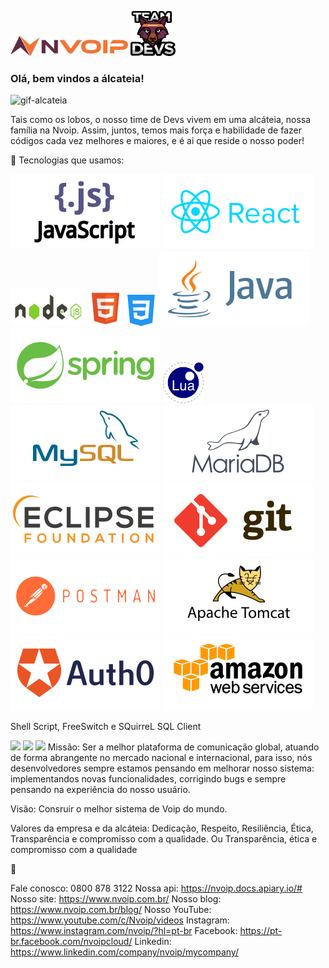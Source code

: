 <img src="/img/logos/logo-nvoip.png" width = 188px height = 32px/>  <img src="/img/logos/logo-devs.png" width = 72px height = 72px/>


### Olá, bem vindos a álcateia! 

![gif-alcateia](https://i.gifer.com/origin/9a/9a7b5dd5f43671afb591e70370b1b5b1.gif)

Tais como os lobos, o nosso time de Devs vivem em uma alcáteia, nossa família na Nvoip. Assim, juntos, temos mais força e habilidade de fazer códigos cada vez melhores e maiores, e é ai que reside o nosso poder! 




   🚀 Tecnologias que usamos:
   
   <img src="/img/tecnologias/js.svg"/>  <img src="/img/tecnologias/react.svg"/> <img src="/img/tecnologias/node.svg" width = 120px height = 60px/> 
   <img src="/img/tecnologias/html.svg" width = 56px height = 56px/> <img src="/img/tecnologias/css.png" width = 50px height = 50px/> <img src="/img/tecnologias/java.svg"/> 
   <img src="/img/tecnologias/spring.svg" /> <img src="/img/tecnologias/lua.svg" width = 65px height = 65px/> <img src="/img/tecnologias/mysql.svg" /> 
   <img src="/img/tecnologias/mariadb.svg"/> <img src="/img/tecnologias/eclipse.svg"/> <img src="/img/tecnologias/git.svg"/> 
   <img src="/img/tecnologias/postman.svg"/> <img src="/img/tecnologias/tomcat.svg"/> <img src="/img/tecnologias/auth0.svg"/> <img src="/img/tecnologias/amazon.svg"/> 
   
   Shell Script, FreeSwitch e SQuirreL SQL Client
 
 
 
 
 
 

<img src="/img/logo/missao.png" />
<img src="/img/logo/visao.png" />
<img src="/img/logo/valores.png" />
  Missão: Ser a melhor plataforma de comunicação global, atuando de forma abrangente no mercado nacional e internacional, para isso, nós desenvolvedores sempre estamos pensando em melhorar nosso sistema: implementandos novas funcionalidades, corrigindo bugs e sempre pensando na experiência do nosso usuário.
  
  Visão: Consruir o melhor sistema de Voip do mundo.

  Valores da empresa e da alcáteia: Dedicação, Respeito, Resiliência, Ética, Transparência e compromisso com a qualidade.
  Ou Transparência, ética e compromisso com a qualidade

🚀

  Fale conosco: 0800 878 3122
  Nossa api: https://nvoip.docs.apiary.io/#
  Nosso site: https://www.nvoip.com.br/
  Nosso blog: https://www.nvoip.com.br/blog/
  Nosso YouTube: https://www.youtube.com/c/Nvoip/videos
  Instagram: https://www.instagram.com/nvoip/?hl=pt-br
  Facebook:  https://pt-br.facebook.com/nvoipcloud/
  Linkedin:  https://www.linkedin.com/company/nvoip/mycompany/


